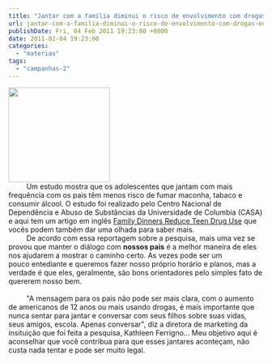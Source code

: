 ```yaml
---
title: "Jantar com a família diminui o risco de envolvimento com drogas entre os jovens."
url: jantar-com-a-familia-diminui-o-risco-de-envolvimento-com-drogas-entre-os-jovens
publishDate: Fri, 04 Feb 2011 19:23:00 +0000
date: 2011-02-04 19:23:00
categories: 
  - "materias"
tags: 
  - "campanhas-2"
---
```

<div><a href="http://www.nossolegado.com.br/wp-content/uploads/2010/02/Refei%C3%A7%C3%A3o-em-Fam%C3%ADlia.jpg" imageanchor="1"><img border="0" height="187" src="http://www.nossolegado.com.br/wp-content/uploads/2010/02/Refei%C3%A7%C3%A3o-em-Fam%C3%ADlia.jpg" width="200"></a></div><div><span>      </span><span>   Um estudo mostra que os adolescentes que jantam com mais frequência com os pais têm menos risco de fumar maconha, tabaco e consumir álcool. O estudo foi realizado pelo Centro Nacional de Dependência e Abuso de Substâncias da Universidade de Columbia (CASA) e aqui tem um artigo em inglês </span><span><a href="http://www.webmd.com/parenting/news/20100922/family-dinners-reduce-teen-drug-use" target="_blank">Family Dinners Reduce Teen Drug Use</a> que vocês podem também dar uma olhada para saber mais.</span><br><span>        </span><span><span> </span></span><span>De acordo com essa reportagem sobre a pesquisa, mais uma vez se provou que manter o diálogo com <b>nossos pais</b> é a melhor maneira de eles nos ajudarem a mostrar o caminho certo. As vezes pode ser um pouco </span><span>entediante </span><span>e queremos fazer nosso próprio horário e planos, mas a verdade é que eles, geralmente, são bons orientadores pelo simples fato de quererem nosso bem.</span></div><span></span><br><div><span><span>        </span><span><span> </span></span><span>"A mensagem para os pais não pode ser mais clara, com o aumento de americanos de 12 anos ou mais usando drogas, é mais importante que nunca sentar para jantar e conversar com seus filhos sobre suas vidas, seus amigos, escola. Apenas conversar", diz a diretora de marketing da insituição que foi feita a pesquisa, Kathleen Ferrigno... Meu objetivo aqui é aconselhar que você contribua para que esses jantares aconteçam, não custa nada tentar e p</span><span>ode ser muito legal.</span></span></div>
